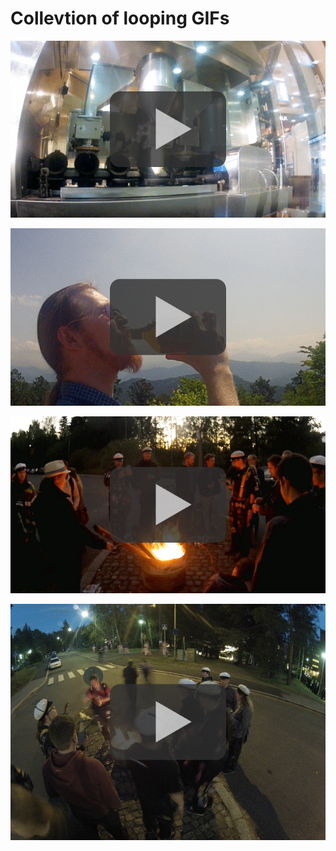 # Collevtion of looping GIFs

[![cookieloop](cookieloop_still.gif)](cookieloop.gif)

[![jalloop](jalloop_still.gif)](jalloop.gif)

[![liikenteenjako_1](liikenteenjako_1_still.gif)](liikenteenjako_1.gif)

[![liikenteenjako_2](liikenteenjako_2_still.gif)](liikenteenjako_2.gif)
